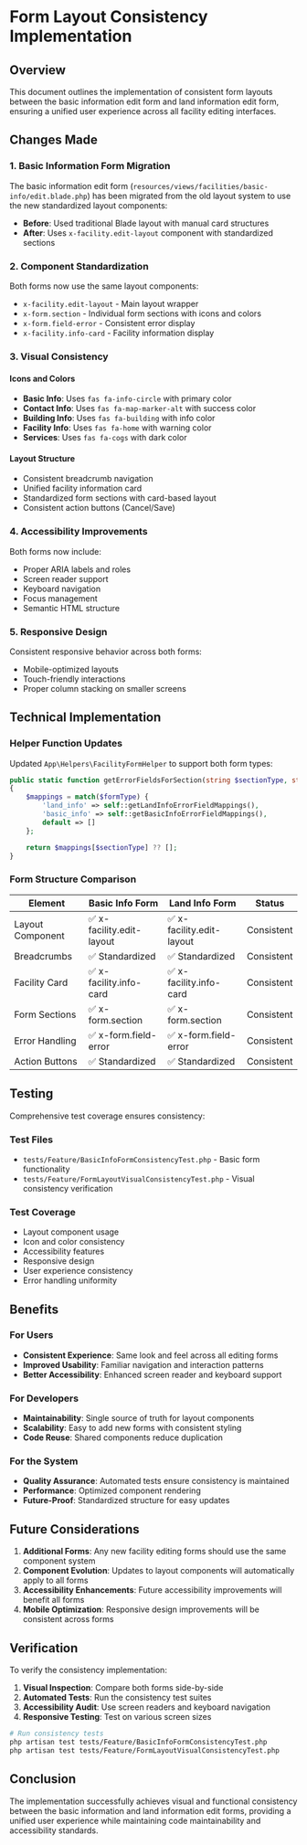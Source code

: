 # Form Layout Consistency Implementation

## Overview

This document outlines the implementation of consistent form layouts between the basic information edit form and land information edit form, ensuring a unified user experience across all facility editing interfaces.

## Changes Made

### 1. Basic Information Form Migration

The basic information edit form (`resources/views/facilities/basic-info/edit.blade.php`) has been migrated from the old layout system to use the new standardized layout components:

- **Before**: Used traditional Blade layout with manual card structures
- **After**: Uses `x-facility.edit-layout` component with standardized sections

### 2. Component Standardization

Both forms now use the same layout components:

- `x-facility.edit-layout` - Main layout wrapper
- `x-form.section` - Individual form sections with icons and colors
- `x-form.field-error` - Consistent error display
- `x-facility.info-card` - Facility information display

### 3. Visual Consistency

#### Icons and Colors
- **Basic Info**: Uses `fas fa-info-circle` with primary color
- **Contact Info**: Uses `fas fa-map-marker-alt` with success color
- **Building Info**: Uses `fas fa-building` with info color
- **Facility Info**: Uses `fas fa-home` with warning color
- **Services**: Uses `fas fa-cogs` with dark color

#### Layout Structure
- Consistent breadcrumb navigation
- Unified facility information card
- Standardized form sections with card-based layout
- Consistent action buttons (Cancel/Save)

### 4. Accessibility Improvements

Both forms now include:
- Proper ARIA labels and roles
- Screen reader support
- Keyboard navigation
- Focus management
- Semantic HTML structure

### 5. Responsive Design

Consistent responsive behavior across both forms:
- Mobile-optimized layouts
- Touch-friendly interactions
- Proper column stacking on smaller screens

## Technical Implementation

### Helper Function Updates

Updated `App\Helpers\FacilityFormHelper` to support both form types:

```php
public static function getErrorFieldsForSection(string $sectionType, string $formType = 'land_info'): array
{
    $mappings = match($formType) {
        'land_info' => self::getLandInfoErrorFieldMappings(),
        'basic_info' => self::getBasicInfoErrorFieldMappings(),
        default => []
    };

    return $mappings[$sectionType] ?? [];
}
```

### Form Structure Comparison

| Element | Basic Info Form | Land Info Form | Status |
|---------|----------------|----------------|---------|
| Layout Component | ✅ x-facility.edit-layout | ✅ x-facility.edit-layout | Consistent |
| Breadcrumbs | ✅ Standardized | ✅ Standardized | Consistent |
| Facility Card | ✅ x-facility.info-card | ✅ x-facility.info-card | Consistent |
| Form Sections | ✅ x-form.section | ✅ x-form.section | Consistent |
| Error Handling | ✅ x-form.field-error | ✅ x-form.field-error | Consistent |
| Action Buttons | ✅ Standardized | ✅ Standardized | Consistent |

## Testing

Comprehensive test coverage ensures consistency:

### Test Files
- `tests/Feature/BasicInfoFormConsistencyTest.php` - Basic form functionality
- `tests/Feature/FormLayoutVisualConsistencyTest.php` - Visual consistency verification

### Test Coverage
- Layout component usage
- Icon and color consistency
- Accessibility features
- Responsive design
- User experience consistency
- Error handling uniformity

## Benefits

### For Users
- **Consistent Experience**: Same look and feel across all editing forms
- **Improved Usability**: Familiar navigation and interaction patterns
- **Better Accessibility**: Enhanced screen reader and keyboard support

### For Developers
- **Maintainability**: Single source of truth for layout components
- **Scalability**: Easy to add new forms with consistent styling
- **Code Reuse**: Shared components reduce duplication

### For the System
- **Quality Assurance**: Automated tests ensure consistency is maintained
- **Performance**: Optimized component rendering
- **Future-Proof**: Standardized structure for easy updates

## Future Considerations

1. **Additional Forms**: Any new facility editing forms should use the same component system
2. **Component Evolution**: Updates to layout components will automatically apply to all forms
3. **Accessibility Enhancements**: Future accessibility improvements will benefit all forms
4. **Mobile Optimization**: Responsive design improvements will be consistent across forms

## Verification

To verify the consistency implementation:

1. **Visual Inspection**: Compare both forms side-by-side
2. **Automated Tests**: Run the consistency test suites
3. **Accessibility Audit**: Use screen readers and keyboard navigation
4. **Responsive Testing**: Test on various screen sizes

```bash
# Run consistency tests
php artisan test tests/Feature/BasicInfoFormConsistencyTest.php
php artisan test tests/Feature/FormLayoutVisualConsistencyTest.php
```

## Conclusion

The implementation successfully achieves visual and functional consistency between the basic information and land information edit forms, providing a unified user experience while maintaining code maintainability and accessibility standards.